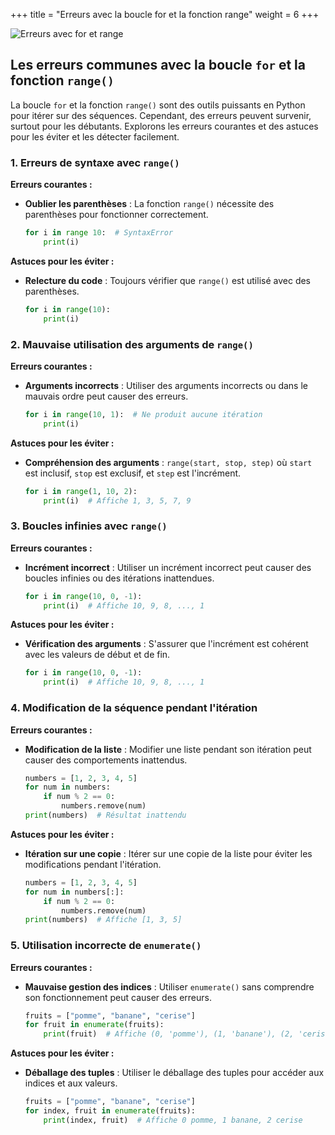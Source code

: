 +++
title = "Erreurs avec la boucle for et la fonction range"
weight = 6
+++


![Erreurs avec for et range](../erreur-for-range.jpeg?width=20vw)

## Les erreurs communes avec la boucle `for` et la fonction `range()`

La boucle `for` et la fonction `range()` sont des outils puissants en Python pour itérer sur des séquences. Cependant, des erreurs peuvent survenir, surtout pour les débutants. Explorons les erreurs courantes et des astuces pour les éviter et les détecter facilement.

### 1. Erreurs de syntaxe avec `range()`

**Erreurs courantes :**

- **Oublier les parenthèses** : La fonction `range()` nécessite des parenthèses pour fonctionner correctement.
  ```python
  for i in range 10:  # SyntaxError
      print(i)
  ```

**Astuces pour les éviter :**

- **Relecture du code** : Toujours vérifier que `range()` est utilisé avec des parenthèses.
  ```python
  for i in range(10):
      print(i)
  ```

### 2. Mauvaise utilisation des arguments de `range()`

**Erreurs courantes :**

- **Arguments incorrects** : Utiliser des arguments incorrects ou dans le mauvais ordre peut causer des erreurs.
  ```python
  for i in range(10, 1):  # Ne produit aucune itération
      print(i)
  ```

**Astuces pour les éviter :**

- **Compréhension des arguments** : `range(start, stop, step)` où `start` est inclusif, `stop` est exclusif, et `step` est l'incrément.
  ```python
  for i in range(1, 10, 2):
      print(i)  # Affiche 1, 3, 5, 7, 9
  ```

### 3. Boucles infinies avec `range()`

**Erreurs courantes :**

- **Incrément incorrect** : Utiliser un incrément incorrect peut causer des boucles infinies ou des itérations inattendues.
  ```python
  for i in range(10, 0, -1):
      print(i)  # Affiche 10, 9, 8, ..., 1
  ```

**Astuces pour les éviter :**

- **Vérification des arguments** : S'assurer que l'incrément est cohérent avec les valeurs de début et de fin.
  ```python
  for i in range(10, 0, -1):
      print(i)  # Affiche 10, 9, 8, ..., 1
  ```

### 4. Modification de la séquence pendant l'itération

**Erreurs courantes :**

- **Modification de la liste** : Modifier une liste pendant son itération peut causer des comportements inattendus.
  ```python
  numbers = [1, 2, 3, 4, 5]
  for num in numbers:
      if num % 2 == 0:
          numbers.remove(num)
  print(numbers)  # Résultat inattendu
  ```

**Astuces pour les éviter :**

- **Itération sur une copie** : Itérer sur une copie de la liste pour éviter les modifications pendant l'itération.
  ```python
  numbers = [1, 2, 3, 4, 5]
  for num in numbers[:]:
      if num % 2 == 0:
          numbers.remove(num)
  print(numbers)  # Affiche [1, 3, 5]
  ```

### 5. Utilisation incorrecte de `enumerate()`

**Erreurs courantes :**

- **Mauvaise gestion des indices** : Utiliser `enumerate()` sans comprendre son fonctionnement peut causer des erreurs.
  ```python
  fruits = ["pomme", "banane", "cerise"]
  for fruit in enumerate(fruits):
      print(fruit)  # Affiche (0, 'pomme'), (1, 'banane'), (2, 'cerise')
  ```

**Astuces pour les éviter :**

- **Déballage des tuples** : Utiliser le déballage des tuples pour accéder aux indices et aux valeurs.
  ```python
  fruits = ["pomme", "banane", "cerise"]
  for index, fruit in enumerate(fruits):
      print(index, fruit)  # Affiche 0 pomme, 1 banane, 2 cerise
  ```